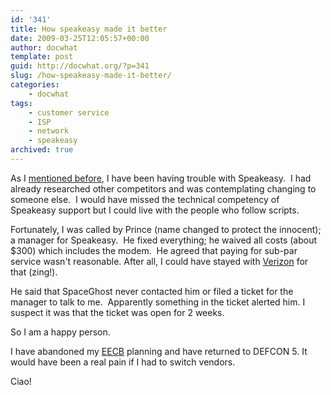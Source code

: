 ```yaml
---
id: '341'
title: How speakeasy made it better
date: 2009-03-25T12:05:57+00:00
author: docwhat
template: post
guid: http://docwhat.org/?p=341
slug: /how-speakeasy-made-it-better/
categories:
    - docwhat
tags:
    - customer service
    - ISP
    - network
    - speakeasy
archived: true
---
```


As I
<a href="http://docwhat.org/2009/03/how-to-make-a-customer-want-to-leave/">mentioned
before</a>, I have been having trouble with Speakeasy.  I had already
researched other competitors and was contemplating changing to someone else.
 I would have missed the technical competency of Speakeasy support but I could
live with the people who follow scripts.

Fortunately, I was called by Prince (name changed to protect the innocent); a
manager for Speakeasy.  He fixed everything; he waived all costs (about \$300)
which includes the modem.  He agreed that paying for sub-par service wasn't
reasonable. After all, I could have stayed with
<a href="http://docwhat.org/2008/02/verizon-sucks/">Verizon</a> for that
(zing!).

He said that SpaceGhost never contacted him or filed a ticket for the manager
to talk to me.  Apparently something in the ticket alerted him. I suspect it
was that the ticket was open for 2 weeks.

So I am a happy person.

I have abandoned my
<a href="http://consumerist.com/consumer/complaint-letters/how-to-launch-an-executive-email-carpet-bomb-259713.php">EECB</a> planning
and have returned to DEFCON 5. It would have been a real pain if I had to
switch vendors.

Ciao!
